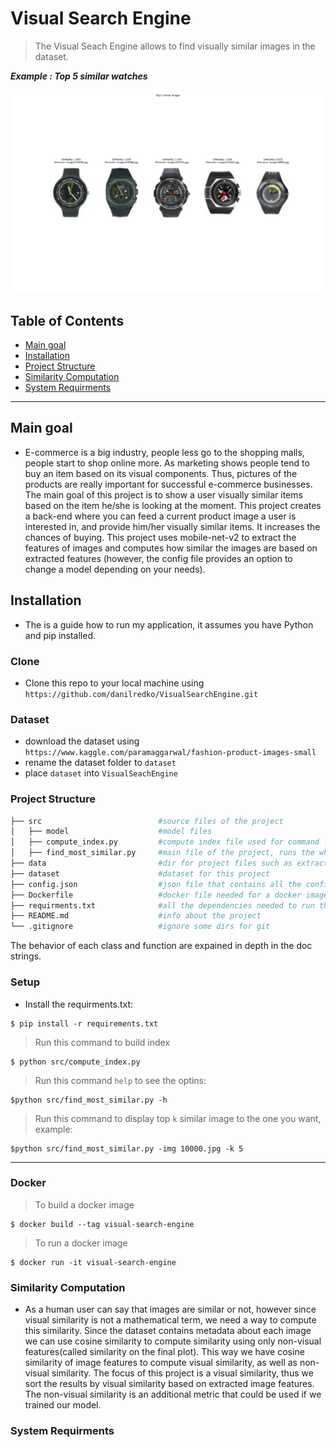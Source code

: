 
# Visual Search Engine

> The Visual Seach Engine allows to find visually similar images in the dataset.





***Example : Top 5 similar watches***

[![INSERT YOUR GRAPHIC HERE](Figure_1.png)]()

## Table of Contents 
- [Main goal](#main-goal)
- [Installation](#installation)
- [Project Structure](#project-structure)
- [Similarity Computation](#similarity-computation)
- [System Requirments](#system-requirments)

---
## Main goal
- E-commerce is a big industry, people less go to the shopping malls, people start to shop online more. As marketing shows people tend to buy an item based on its visual components. Thus, pictures of the products are really important for successful e-commerce businesses. 
The main goal of this project is to show a user visually similar items based on the item he/she is looking at the moment. This project creates a back-end where you can feed a current product image a user is interested in, and provide him/her visually similar items. It increases the chances of buying. This project uses mobile-net-v2 to extract the features of images and computes how similar the images are based on extracted features (however, the config file provides an option to change a model depending on your needs).

## Installation

- The is a guide how to run my application, it assumes you have Python and pip installed. 

### Clone

- Clone this repo to your local machine using `https://github.com/danilredko/VisualSearchEngine.git`

### Dataset

- download the dataset using `https://www.kaggle.com/paramaggarwal/fashion-product-images-small`
- rename the dataset folder to `dataset`
- place `dataset` into `VisualSeachEngine`


### Project Structure
```bash
├── src                          #source files of the project
│   ├── model                    #model files 
│   ├── compute_index.py         #compute index file used for command line interface
│   ├── find_most_similar.py     #main file of the project, runs the whole application
├── data                         #dir for project files such as extracted features
├── dataset                      #dataset for this project
├── config.json                  #json file that contains all the config for the project
├── Dockerfile                   #docker file needed for a docker image
├── requirments.txt              #all the dependencies needed to run this project
├── README.md                    #info about the project
└── .gitignore                   #ignore some dirs for git
```

The behavior of each class and function are expained in depth in the doc strings. 

### Setup

- Install the requirments.txt: 

> 

```shell
$ pip install -r requirements.txt
```

> Run this command to build index

```shell
$ python src/compute_index.py
```
>Run this command `help` to see the optins:
```shell
$python src/find_most_similar.py -h
```
>Run this command to display top `k` similar image to the one you want, example:
```shell
$python src/find_most_similar.py -img 10000.jpg -k 5
```

---

### Docker
>To build a docker image

```shell
$ docker build --tag visual-search-engine
```
>To run a docker image

```shell
$ docker run -it visual-search-engine 
```

### Similarity Computation

- As a human user can say that images are similar or not, however since visual similarity is not a mathematical term, we need a way to compute this similarity. Since the dataset contains metadata about each image we can use cosine similarity to compute similarity using only non-visual features(called similarity on the final plot). This way we have cosine similarity of image features to compute visual similarity, as well as non-visual similarity. The focus of this project is a visual similarity, thus we sort the results by visual similarity based on extracted image features. The non-visual similarity is an additional metric that could be used if we trained our model.

### System Requirments 

